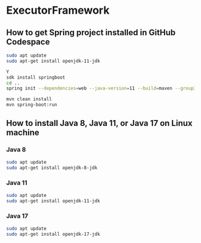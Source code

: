 # ExecutorFramework

## How to get Spring project installed in GitHub Codespace

```sh
sudo apt update
sudo apt-get install openjdk-11-jdk

Y
sdk install springboot
cd ..
spring init --dependencies=web --java-version=11 --build=maven --groupId=com.example --artifactId=executor-demo --name=ExecutorFramework ExecutorFramework 

mvn clean install
mvn spring-boot:run
```

## How to install Java 8, Java 11, or Java 17 on Linux machine

### Java 8
```sh
sudo apt update
sudo apt-get install openjdk-8-jdk
```

### Java 11
```sh
sudo apt update
sudo apt-get install openjdk-11-jdk
```

### Java 17
```sh
sudo apt update
sudo apt-get install openjdk-17-jdk
```